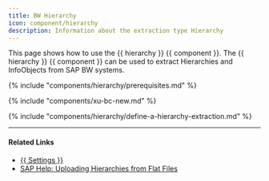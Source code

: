 ```yaml
---
title: BW Hierarchy
icon: component/hierarchy
description: Information about the extraction type Hierarchy
---
```


This page shows how to use the {{ hierarchy }} {{ component }}.
The {{ hierarchy }} {{ component }} can be used to extract Hierarchies and InfoObjects from SAP BW systems.


{% include "components/hierarchy/prerequisites.md"  %}

{% include "components/xu-bc-new.md"  %}

{% include "components/hierarchy/define-a-hierarchy-extraction.md"  %}

****
#### Related Links
- [{{ Settings }}](settings.md)
- [SAP Help: Uploading Hierarchies from Flat Files](https://help.sap.com/saphelp_scm700_ehp02/helpdata/en/fa/e92637c2cbf357e10000009b38f936/frameset.htm)
